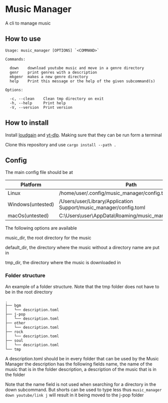 # Music Manager

A cli to manage music

## How to use

```text
Usage: music_manager [OPTIONS] `<COMMAND>`

Commands:

  down    download youtube music and move in a genre directory
  genr    print genres with a description
  mkgenr  makes a new genre directory
  help    Print this message or the help of the given subcommand(s)

Options:

  -c, --clean    Clean tmp directory on exit
  -h, --help     Print help
  -V, --version  Print version
```

## How to install

Install [loudgain](https://github.com/Moonbase59/loudgain "https://github.com/Moonbase59/loudgain") and [yt-dlp](https://github.com/yt-dlp/yt-dlp "https://github.com/yt-dlp/yt-dlp"). Making sure that they can be run form a terminal

Clone this repository and use `cargo install --path .`

## Config

The main config file should be at

| Platform          | Path                                                              |
| ----------------- | ----------------------------------------------------------------- |
| Linux             | /home/user/.config/music_manager/config.toml                      |
| Windows(untested) | /Users/user/Library/Application Support/music_manager/config.toml |
| macOs(untested)   | C:\Users\user\AppData\Roaming/music_manager/config.toml           |

The following options are available

music_dir, the root directory for the music

default_dir, the directory where the music without a directory name are put in

tmp_dir, the directory where the music is downloaded in

### Folder structure

An example  of a folder structure. Note that the tmp folder does not have to be in the root directory

```text
.
├── bgm
│   └── description.toml
├── j-pop
│   └── description.toml
├── other
│   └── description.toml
├── rock
│   └── description.toml
├── soul
│   └── description.toml
└── tmp
```

A description.toml should be in every folder that can be used by the Music Manager
the description has the following fields
name, the name of the music that is in the folder
description, a description of the music that is in the folder

Note that the name field is not used when searching for a directory in the down subcommand. But shorts can be used to type less thus  `music_manager down youtube/link j` will result in it being moved to the j-pop folder
